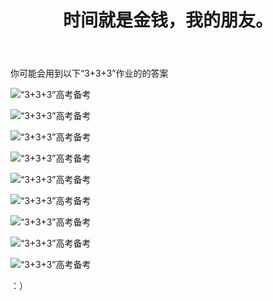 ﻿---
title: 时间就是金钱，我的朋友。
time: 2020-10-1 19:59:59
tags: hide
cover: https://thirty-1302773433.cos.ap-nanjing.myqcloud.com/postcover/nguyen-dang-hoang-nhu-qDgTQOYk6B8-unsplash.jpg
---
你可能会用到以下“3+3+3”作业的的答案


![“3+3+3”高考备考](https://thirty-1302773433.cos.ap-nanjing.myqcloud.com/post/photo-diary/homework-aanswer/lk/0006.jpg)

![“3+3+3”高考备考](https://thirty-1302773433.cos.ap-nanjing.myqcloud.com/post/photo-diary/homework-aanswer/lk/0007.jpg)

![“3+3+3”高考备考](https://thirty-1302773433.cos.ap-nanjing.myqcloud.com/post/photo-diary/homework-aanswer/lk/0008.jpg)

![“3+3+3”高考备考](https://thirty-1302773433.cos.ap-nanjing.myqcloud.com/post/photo-diary/homework-aanswer/lk/0009.jpg)

![“3+3+3”高考备考](https://thirty-1302773433.cos.ap-nanjing.myqcloud.com/post/photo-diary/homework-aanswer/lk/0010.jpg)

![“3+3+3”高考备考](https://thirty-1302773433.cos.ap-nanjing.myqcloud.com/post/photo-diary/homework-aanswer/lk/0011.jpg)

![“3+3+3”高考备考](https://thirty-1302773433.cos.ap-nanjing.myqcloud.com/post/photo-diary/homework-aanswer/lk/0012.jpg)

![“3+3+3”高考备考](https://thirty-1302773433.cos.ap-nanjing.myqcloud.com/post/photo-diary/homework-aanswer/lk/0013.jpg)

![“3+3+3”高考备考](https://thirty-1302773433.cos.ap-nanjing.myqcloud.com/post/photo-diary/homework-aanswer/lk/0014.jpg)


：）